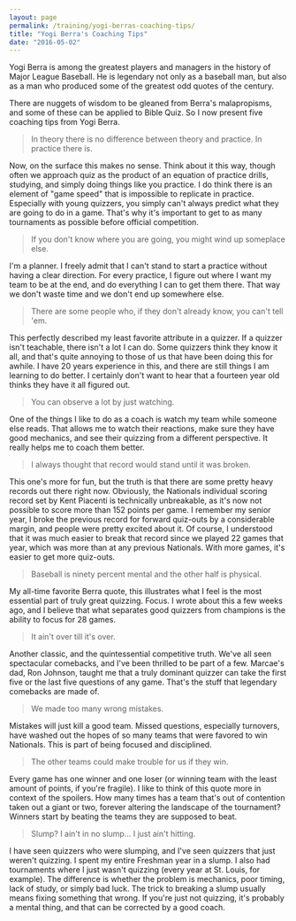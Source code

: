 ```yaml
---
layout: page
permalink: /training/yogi-berras-coaching-tips/
title: "Yogi Berra's Coaching Tips"
date: "2016-05-02"
---
```


Yogi Berra is among the greatest players and managers in the history of Major League Baseball. He is legendary not only as a baseball man, but also as a man who produced some of the greatest odd quotes of the century.

There are nuggets of wisdom to be gleaned from Berra's malapropisms, and some of these can be applied to Bible Quiz. So I now present five coaching tips from Yogi Berra.

> In theory there is no difference between theory and practice. In practice there is.

Now, on the surface this makes no sense. Think about it this way, though often we approach quiz as the product of an equation of practice drills, studying, and simply doing things like you practice. I do think there is an element of "game speed" that is impossible to replicate in practice. Especially with young quizzers, you simply can't always predict what they are going to do in a game. That's why it's important to get to as many tournaments as possible before official competition.

> If you don't know where you are going, you might wind up someplace else.

I'm a planner. I freely admit that I can't stand to start a practice without having a clear direction. For every practice, I figure out where I want my team to be at the end, and do everything I can to get them there. That way we don't waste time and we don't end up somewhere else.

> There are some people who, if they don't already know, you can't tell 'em.

This perfectly described my least favorite attribute in a quizzer. If a quizzer isn't teachable, there isn't a lot I can do. Some quizzers think they know it all, and that's quite annoying to those of us that have been doing this for awhile. I have 20 years experience in this, and there are still things I am learning to do better. I certainly don't want to hear that a fourteen year old thinks they have it all figured out.

> You can observe a lot by just watching.

One of the things I like to do as a coach is watch my team while someone else reads. That allows me to watch their reactions, make sure they have good mechanics, and see their quizzing from a different perspective. It really helps me to coach them better.

> I always thought that record would stand until it was broken.

This one's more for fun, but the truth is that there are some pretty heavy records out there right now. Obviously, the Nationals individual scoring record set by Kent Piacenti is technically unbreakable, as it's now not possible to score more than 152 points per game. I remember my senior year, I broke the previous record for forward quiz-outs by a considerable margin, and people were pretty excited about it. Of course, I understood that it was much easier to break that record since we played 22 games that year, which was more than at any previous Nationals. With more games, it's easier to get more quiz-outs.

> Baseball is ninety percent mental and the other half is physical.

My all-time favorite Berra quote, this illustrates what I feel is the most essential part of truly great quizzing. Focus. I wrote about this a few weeks ago, and I believe that what separates good quizzers from champions is the ability to focus for 28 games.

> It ain't over till it's over.

Another classic, and the quintessential competitive truth. We've all seen spectacular comebacks, and I've been thrilled to be part of a few. Marcae's dad, Ron Johnson, taught me that a truly dominant quizzer can take the first five or the last five questions of any game. That's the stuff that legendary comebacks are made of.

> We made too many wrong mistakes.

Mistakes will just kill a good team. Missed questions, especially turnovers, have washed out the hopes of so many teams that were favored to win Nationals. This is part of being focused and disciplined.

> The other teams could make trouble for us if they win.

Every game has one winner and one loser (or winning team with the least amount of points, if you're fragile). I like to think of this quote more in context of the spoilers. How many times has a team that's out of contention taken out a giant or two, forever altering the landscape of the tournament? Winners start by beating the teams they are supposed to beat.

> Slump? I ain't in no slump... I just ain't hitting.

I have seen quizzers who were slumping, and I've seen quizzers that just weren't quizzing. I spent my entire Freshman year in a slump. I also had tournaments where I just wasn't quizzing (every year at St. Louis, for example). The difference is whether the problem is mechanics, poor timing, lack of study, or simply bad luck. The trick to breaking a slump usually means fixing something that wrong. If you're just not quizzing, it's probably a mental thing, and that can be corrected by a good coach.
